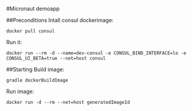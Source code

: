 #Micronaut demoapp

##Preconditions
Intall consul dockerimage:

`docker pull consul`

Run it:

`docker run --rm -d --name=dev-consul -e CONSUL_BIND_INTERFACE=lo -e CONSUL_UI_BETA=true --net=host consul`

##Starting
Build image:

`gradle dockerBuildImage`

Run image:

`docker run -d --rm --net=host generatedImageId`

